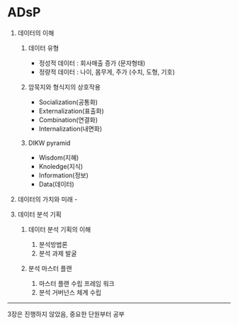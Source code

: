 # ADsP

1. 데이터의 이해
    1. 데이터 유형
        - 정성적 데이터 : 회사매출 증가 (문자형태)
        - 정량적 데이터 : 나이, 몸무게, 주가 (수치, 도형, 기호)
    2. 암묵지와 형식지의 상호작용
        - Socialization(공통화)
        - Externalization(표출화)
        - Combination(연결화)
        - Internalization(내면화)
    
    3. DIKW pyramid
        - Wisdom(지혜)
        - Knoledge(지식)
        - Information(정보)
        - Data(데이터)

2. 데이터의 가치와 미래
        - 

3. 데이터 분석 기획
    1. 데이터 분석 기획의 이해
       1. 분석방법론
       2. 분석 과제 발굴

    2. 분석 마스터 플랜
       1. 마스터 플랜 수립 프레임 워크
       2. 분석 거버넌스 체계 수립

---


3장은 진행하지 않았음, 중요한 단원부터 공부